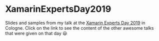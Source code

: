 # XamarinExpertsDay2019

Slides and samples from my talk at the [Xamarin Experts Day 2019](https://github.com/XamarinExpertDay/ExpertDay2019) in Cologne. Click on the link to see the content of the other awesome talks that were given on that day 😃

